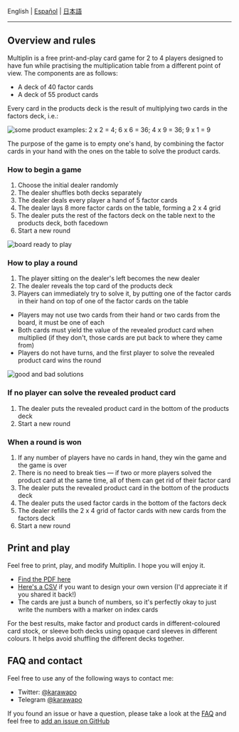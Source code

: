 English | [Español](https://multiplin.alecrem.com/es) | [日本語](https://multiplin.alecrem.com/ja)

---

## Overview and rules

Multiplin is a free print-and-play card game for 2 to 4 players designed to have fun while practising the multiplication table from a different point of view. The components are as follows:

- A deck of 40 factor cards
- A deck of 55 product cards

Every card in the products deck is the result of multiplying two cards in the factors deck, i.e.:

![some product examples: 2 x 2 = 4; 6 x 6 = 36; 4 x 9 = 36; 9 x 1 = 9](https://multiplin.alecrem.com/images/solution-examples.png)

The purpose of the game is to empty one's hand, by combining the factor cards in your hand with the ones on the table to solve the product cards.

### How to begin a game

1. Choose the initial dealer randomly
1. The dealer shuffles both decks separately
1. The dealer deals every player a hand of 5 factor cards
1. The dealer lays 8 more factor cards on the table, forming a 2 x 4 grid
1. The dealer puts the rest of the factors deck on the table next to the products deck, both facedown
1. Start a new round

![board ready to play](https://multiplin.alecrem.com/images/board-layout.png)

### How to play a round

1. The player sitting on the dealer's left becomes the new dealer
1. The dealer reveals the top card of the products deck
1. Players can immediately try to solve it, by putting one of the factor cards in their hand on top of one of the factor cards on the table
  - Players may not use two cards from their hand or two cards from the board, it must be one of each
  - Both cards must yield the value of the revealed product card when multiplied (if they don't, those cards are put back to where they came from)
  - Players do not have turns, and the first player to solve the revealed product card wins the round

![good and bad solutions](https://multiplin.alecrem.com/images/board-solutions.png)

### If no player can solve the revealed product card

1. The dealer puts the revealed product card in the bottom of the products deck
1. Start a new round

### When a round is won

1. If any number of players have no cards in hand, they win the game and the game is over
1. There is no need to break ties — if two or more players solved the product card at the same time, all of them can get rid of their factor card
1. The dealer puts the revealed product card in the bottom of the products deck
1. The dealer puts the used factor cards in the bottom of the factors deck
1. The dealer refills the 2 x 4 grid of factor cards with new cards from the factors deck
1. Start a new round

## Print and play

Feel free to print, play, and modify Multiplin. I hope you will enjoy it.

- [Find the PDF here](https://multiplin.alecrem.com/pap/multiplin.pdf)
- [Here's a CSV](https://multiplin.alecrem.com/csv/multiplin-cards.csv) if you want to design your own version (I'd appreciate it if you shared it back!)
- The cards are just a bunch of numbers, so it's perfectly okay to just write the numbers with a marker on index cards

For the best results, make factor and product cards in different-coloured card stock, or sleeve both decks using opaque card sleeves in different colours. It helps avoid shuffling the different decks together.

## FAQ and contact

Feel free to use any of the following ways to contact me:

- Twitter: [@karawapo](https://twitter.com/karawapo)
- Telegram [@karawapo](https://t.me/karawapo)

If you found an issue or have a question, please take a look at the [FAQ](https://multiplin.alecrem.com/en/faq) and feel free to [add an issue on GitHub](https://github.com/alecrem/multiplin/issues)
